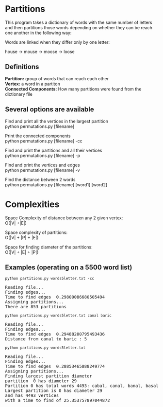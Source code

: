 # Partitions

This program takes a dictionary of words with the same number of letters and then partitions those words depending
on whether they can be reach one another in the following way:

Words are linked when they differ only by one letter:

house -> mouse -> moose -> loose

## Definitions
<b>Partition:</b> group of words that can reach each other<br>
<b>Vertex:</b> a word in a partiton<br>
<b>Connected Components:</b> How many partitions were found from the dictionary file<br>

## Several options are available

Find and print all the vertices in the largest partition<br>
python permutations.py [filename]

Print the connected components<br>
python permutations.py [filename] -cc

Find and print the partitions and all their vertices<br>
python permutations.py [filename] -p

Find and print the vertices and edges<br>
python permutations.py [filename] -v

Find the distance between 2 words<br>
python permutations.py [filename] [word1] [word2]

# Complexities

Space Complexity of distance between any 2 given vertex:<br>
O(|V| +|E|)

Space complexity of partitions:<br>
O(|V| + |P| + |E|)

Space for finding diameter of the partitions:<br>
O(|V| + |E| + |P|)


Examples (operating on a 5500 word list)
--
<code>python partitions.py words5letter.txt -cc</code>
<pre>Reading file...
Finding edges...
Time to find edges  0.29800086680505494
Assigning partitions...
There are 853 partitions
</pre>

<code>python partitions.py words5letter.txt canal baric</code>
<pre>Reading file...
Finding edges...
Time to find edges  0.29488200795493436
Distance from canal to baric : 5
</pre>

<code>python partitions.py words5letter.txt</code>
<pre>
Reading file...
Finding edges...
Time to find edges  0.28853465888249774
Assigning partitions...
Finding largest partition diameter
partition  0 has diameter 29
Partition 0 has total words 4493: cabal, canal, banal, basal, basil, nasal, basic, basin, basis, natal, naval, baric, bases, basks, oasis, fatal, navel, boric, buses, cases, bares, gases, baser, banes, oases, eases, bales, bakes, lases, bates, vases, babes, based, barks, casks, masks, tasks, balks, busks, backs, banks, fetal, novel, gavel, naves, ravel, toric, bused, fuses, muses, ruses, busts, casas, cages, cares, cakes, cased, cafes, capes, caves, casts, casus, canes, mares, bards, barbs, nares, barer, byres, tares, barms, pares, fares, barfs, dares, bared, barns, hares, wares, bores, gales, gapes, gasps, gates, gazes, games, gages, baler, maser, baker, laser, panes, wanes, janes, bangs, banns, bands, bones, manes, vanes, lanes, esses, eaves, easts, easel, eased, balls, sales, balms, biles, males, wales, balds, tales, hales, pales, kales, vales, baled, dales, fakes, lakes, makes, rakes, sakes, baked, wakes, takes, jakes, bikes, loses, lames, lazes, lades, lased, laves, laces, lasts, baths, pates, dates, bated, bites, rates, fates, hates, sates, bytes, nates, mates, vises, vapes, babel, bayed, darks, harks, marks, parks, larks, barky, calks, musks, masts, tacks, tusks, tanks, talks, bilks, bulks, walks, balky, rusks, bunks, bucks, husks, dusks, racks, sacks, jacks, packs, bocks, becks, hacks, lacks, bonks, hanks, yanks, ranks, metal, feral, petal, fecal, hovel, waves, paves, raves, saves, napes, haves, names, revel, raved, raven, raver, topic, toxic, tonic, mused, fused, fumes, fusee, fuzes, mules, muxes, mutes, muser, musos, musts, roses, runes, rubes, rules, rises, rusts, butts, ousts, busty, bests, dusts, lusts, bunts, gusts, caged, sages, cagey, wages, rages, pages, cager, cards, cared, carps, cures, carts, caret, carer, cores, caked, cukes, cokes, caped, caned, cawed, caved, safes, capos, caper, rapes, copes, tapes, coves, costs, fasts, cants, cysts, caste, pasts, caner, cones, mazes, mores, mires, marls, marts, maces, nards, birds, wards, lards, bauds, pards, yards, garbs, narcs, rarer, darer, parer, borer, pyres, tyres, lyres, tires, tarts, tarps, tames, taxes, taros, tarns, tared, farms, barmy, berms, harms, warms, pared, parts, pores, paren, paces, paras, faxes, faces, fires, fames, fazes, fores, farts, fades, fared, barfy, dared, darts, darns, dames, dazes, bored, oared, eared, yarns, warns, burns, earns, hades, hames, heres, hires, hazes, harem, harts, harps, warps, warts, wires, waxes, wades, bodes, yores, lores, gores, sores, boxes, galls, gules, galas, gaper, gaped, rasps, wasps, hasps, gated, gazer, razes, gazed, gamer, gamey, gamed, haler, paler, mazer, miser, mater, macer, maker, waker, laker, biker, raker, faker, taker, lamer, lager, laver, laxer, later, layer, loser, lacer, pants, penes, paned, pines, panel, pangs, pones, wines, wands, wants, waned, jades, fangs, bongs, hangs, gangs, bungs, tangs, bunds, rands, bends, hands, binds, sands, bandy, lands, bonds, boned, nones, hones, bonus, boner, tones, zones, maned, mines, vines, vaned, lines, lunes, asses, elves, bawls, falls, bells, calls, walls, bills, bails, palls, malls, halls, bolls, bally, bulls, salts, soles, saxes, calms, palms, balmy, wiles, tiles, miles, riles, bides, files, piles, moles, malts, waled, baldy, talcs, talus, haled, halts, halos, holes, poles, paled, valet, doles, faked, likes, mikes, raked, races, naked, biked, waked, waken, tikes, tykes, taken, tokes, jokes, jukes, hikes, dikes, yikes, kikes, pikes, loves, hoses, noses, loges, poses, loxes, lopes, lobes, lodes, doses, lambs, limes, lamas, lamed, lamps, lazed, laded, laden, laved, laced, lavas, lives, lacey, lists, bathe, beths, raths, maths, oaths, paths, laths, pater, paten, dotes, dated, dater, hated, sated, mated, fated, rated, biter, mites, lites, cites, kites, rites, sites, rater, fetes, hater, notes, matey, motes, metes, wises, vires, vices, visas, vised, vibes, bagel, label, hayed, rayed, payed, dirks, dorks, darky, hawks, murks, parka, perks, porks, lurks, musky, mucks, mists, mosts, tucks, tacky, ticks, tacts, tacos, tusky, talky, silks, milks, hulks, sulks, bulbs, bulky, risks, junks, bunko, hunks, funks, dunks, punks, gunks, sucks, pucks, ducks, fucks, lucks, husky, desks, disks, dusky, rocks, sicks, socks, jocks, pocks, pecks, picks, pacts, hocks, docks, locks, books, mocks, cocks, necks, beaks, decks, hicks, licks, honks, zonks, wonks, monks, conks, hanky, rants, rinks, medal, pedal, penal, focal, decal, hover, hotel, waver, wives, waved, paved, paver, roves, rives, saved, saver, haven, hives, named, namer, rebel, revet, repel, level, bevel, raged, raced, razed, rived, raped, roved, riven, maven, raper, razer, rover, rawer, racer, river, toxin, monic, sonic, tunic, conic, ionic, muted, fuzed, fumed, fumer, mulls, yules, muley, luxes, mixes, tuxes, muter, mutts, lutes, jutes, musta, musty, roles, ropes, robes, rungs, runts, dunes, tunes, tubes, lubes, pubes, cubes, ruler, ruled, risen, rices, riser, rimes, rides, rusty, rests, butte, putts, busby, bushy, lusty, dusty, gusty, fusty, pests, beets, tests, belts, beats, vests, wests, zests, nests, jests, bents, duets, ducts, hunts, cunts, punts, aunts, gists, gusto, paged, waged, sager, sagas, wager, pager, eager, cater, curds, cords, cored, cured, camps, corps, carpy, curls, curer, curbs, lures, carte, carat, cadet, corer, cotes, corns, corks, comes, codes, corms, coxes, coked, pukes, nukes, dukes, yokes, pokes, taped, coped, coned, cowed, yawed, jawed, sawed, pawed, hawed, safer, capon, coper, taper, paper, hopes, topes, dopes, mopes, popes, types, tapis, coven, cover, moves, covey, doves, covet, toves, hosts, coats, costa, colts, posts, coots, fists, facts, cents, canto, waste, paste, baste, haste, taste, pasta, pasty, saner, coney, mazed, morel, modes, morts, morns, mimes, mired, sires, mails, earls, mauls, maced, nerds, girds, words, lauds, lords, lardy, narco, direr, payer, pacer, pawer, purer, sorer, bower, boxer, tyros, times, tides, tines, tired, tiros, torts, turps, tamps, tomes, tamed, tamer, taxed, taxer, taxis, tarot, turns, terns, forms, firms, beams, bergs, germs, terms, perms, worms, paced, pored, ports, party, poxes, papas, faxer, faxed, foxes, fixes, feces, faced, facer, facet, firer, fines, fives, fired, fifes, famed, fazed, forts, fords, forks, faded, fader, farad, dazed, dirts, damns, dawns, dimes, domes, damps, dozes, xored, gored, booed, boded, bowed, boxed, erred, yawns, burnt, burps, burls, burrs, burgs, hides, homes, herbs, hexes, herds, herem, heros, hirer, hired, hazel, hazed, hazer, harum, hafts, hurts, harpy, worts, wafts, waits, watts, warty, wirer, wipes, wired, waxer, waxed, waxen, wader, waded, wadis, nodes, sorts, gulls, gaols, gills, gulfs, gulps, gayer, ramps, raspy, waspy, wisps, hayer, holer, poler, miner, mimer, mixer, miler, miter, wiser, eater, tater, meter, water, wafer, liker, piker, hiker, bider, fakir, toker, lever, liver, lover, liter, latex, sayer, loper, loner, doser, lower, poser, pints, panty, pends, penis, genes, pined, pipes, dines, nines, piney, pinks, pings, sines, panga, ponds, winey, wined, wings, winds, winos, winks, wends, wanta, wonts, jaded, tongs, longs, bongo, songs, gongs, mungs, dungs, lungs, tings, tangy, tango, funds, rends, rinds, randy, raids, vends, mends, sends, tends, beads, fends, lends, handy, hinds, minds, finds, kinds, sandy, baddy, bawdy, dandy, candy, honed, toned, zoned, honey, honer, bogus, toner, goner, totes, mined, minks, mints, minis, minus, minas, vined, linen, lined, lints, links, lings, liner, apses, ashes, asset, assed, arses, bowls, pawls, yawls, fills, fails, fells, fulls, belli, wells, sells, dells, cells, belly, hells, jells, yells, tells, belle, culls, calla, cills, cauls, wails, wills, hills, rills, kills, pills, billy, sills, tills, mills, dills, boils, baits, hails, vails, tails, rails, nails, jails, sails, pails, pally, polls, pulls, molls, hulls, hallo, hauls, bolts, bolas, bolos, dolls, lolls, rolls, tolls, tally, bully, badly, rally, sally, dally, lulls, nulls, dulls, salty, silts, soled, solos, sexes, sixes, palmy, wiled, wilds, wilts, tilts, tiled, tiler, riled, bided, sides, bidet, aides, filer, filet, films, filed, piled, molds, molts, molas, melts, malty, tabus, holed, hilts, holds, holey, polos, poled, polis, doled, doges, dolts, liked, liken, miked, nuked, hiked, diked, biped, woken, oaken, tikis, dykes, token, toked, joked, joker, dices, dives, yipes, loved, hosed, nosed, nosey, logos, posed, poset, loped, lobed, dosed, limbs, iambs, jambs, limey, limed, limos, limen, limns, limps, mamas, lumps, vamps, lived, jives, liven, gives, lifts, wists, lisps, lilts, lathe, betas, moths, myths, piths, latus, peter, eaten, oaten, doted, votes, doter, deter, sited, meted, feted, titer, niter, mitts, cited, kiths, kited, situs, sizes, fetus, noter, noted, motel, motet, memes, wised, virus, vireo, vivas, vitas, gibes, jibes, lapel, libel, hayey, payee, dicks, kirks, dinks, dorky, works, dorms, gawks, murky, peaks, jerks, peeks, perky, porky, mucky, mushy, mussy, mucus, micks, misty, moats, moots, wacky, kicks, nicks, wicks, silos, sinks, silky, milky, hulas, hulky, sulky, bulgy, risky, junky, jinks, bunco, hunky, finks, funky, punky, gunky, ducky, duces, lucky, hussy, discs, rocky, rooks, sicko, soaks, socko, pocky, picky, picas, hocus, hooks, locos, looks, locus, lochs, booky, booms, nooks, boobs, boons, cooks, kooks, boors, zooks, boots, gooks, cocky, cocos, cocas, bears, beans, beaus, teaks, leaks, beaky, honky, wonky, lanky, rafts, rents, oinks, kinks, rings, modal, venal, renal, vocal, local, decaf, ducal, decay, mover, hoper, hiver, homer, rivet, savor, sawer, saber, sever, hived, reset, relet, levee, betel, bezel, riced, jived, rimed, dived, rapid, roped, moved, rowed, robed, ripen, given, roper, riper, razor, roger, rower, ricer, giver, rimer, diver, fiver, rifer, rider, manic, runic, comic, cynic, colic, iodic, luted, mixed, nixes, cuter, outer, runty, dudes, dupes, dynes, tunas, tuner, tuned, tuber, tubed, tubas, pubis, cuber, cubed, ruder, rutty, putty, gushy, cushy, pushy, gutty, fisty, fussy, pelts, peats, pesto, pesos, beeps, meets, beefs, beers, texts, tents, testy, teats, felts, welts, heats, blats, feats, meats, seats, boats, brats, vents, wefts, zesty, newts, nerts, dents, gents, suets, duels, diets, hints, cults, girts, gifts, gilts, egger, edger, curdy, surds, turds, coeds, colds, cordy, coxed, coded, cooed, lured, comps, campy, campo, coops, coups, carry, carny, hurls, curly, furls, purls, lurer, surer, nurbs, carve, carne, karat, comer, coder, cower, coyer, corny, coons, horns, cornu, coins, corky, comas, comet, combs, cedes, codex, codas, norms, yoked, poked, puked, nudes, yokel, pokey, poker, typed, toped, hoped, moped, doped, lowed, vowed, sowed, mowed, towed, wowed, sewed, hewed, canon, caron, toper, doper, moper, tapir, piper, hypes, topos, dopey, typos, lapis, cozen, woven, dovey, coset, civet, hoots, coals, goats, chats, coati, cotta, jolts, colas, volts, pouts, poste, poets, foots, clots, toots, cools, loots, roots, soots, fiats, facto, cento, passe, haute, hasty, tasty, pasha, nasty, patty, money, moral, model, mohel, modus, modem, moons, moans, mimed, mimeo, aired, sired, siren, siree, mains, maids, maims, early, nerdy, needs, nerfs, gilds, giros, girls, wolds, wordy, woods, laude, lordy, loads, hardy, tardy, airer, diner, dicer, dimer, pryer, plyer, power, puree, sober, sower, bowel, mower, tower, vower, dower, gyros, timer, timed, tided, tints, touts, torus, torte, turfs, temps, tombs, maxis, tuans, kerns, teens, ferns, forma, foams, firma, seams, reams, beamy, teams, teems, wormy, poxed, purty, parry, papaw, pupas, papal, fixer, foxed, fixed, tacet, fiber, finer, fined, finis, fonts, forth, forte, forty, folds, foods, forky, folks, dozed, dirty, dints, downs, pawns, lawns, fawns, domed, dumps, dozen, dozer, oozes, wooed, mooed, yawny, yawps, burst, buret, bumps, burly, burry, purrs, burro, hider, homed, homey, homos, kerbs, verbs, herby, hexed, hexer, vexes, heads, heeds, heron, zeros, hefts, hafta, yurts, happy, harry, worth, writs, gaits, whits, waifs, wiper, wider, wiped, sorta, softs, gully, golfs, pulps, romps, rumps, wispy, washy, wimps, polar, minor, aimer, oiler, viler, ester, enter, toter, lifer, eider, cider, aider, toyer, leper, fever, never, shyer, slyer, pinto, pansy, genus, genet, dined, piped, pipet, dings, pinky, pinko, sings, jings, zings, kings, sinus, sinew, panda, windy, wifey, welds, weeds, manta, wanna, bingo, munge, mungy, dungy, lunge, tinge, tansy, mangy, rangy, mango, reads, reeds, roids, rains, velds, meads, menus, melds, seeds, beady, leads, deads, brads, feuds, feeds, kinda, biddy, caddy, buddy, daddy, paddy, faddy, canny, toted, toyed, hooey, hokey, honor, gofer, totem, midis, minim, micas, mynas, linty, lingo, apsos, aches, ashen, asked, howls, fowls, yowls, jowls, cowls, filly, fairs, foils, feels, fella, fuels, fully, weals, selfs, seals, deals, delis, ceils, cello, kelly, belay, jelly, telly, hello, helps, heals, helms, heels, jello, yella, yelps, teals, belie, caulk, hilly, rials, rille, kilts, kilos, kilns, bigly, dilly, silly, bilgy, dials, soils, toils, roils, coils, bahts, hairs, veils, taels, pains, pairs, polly, palsy, pools, molly, hullo, bouts, bozos, dolly, lolly, tools, sully, dully, sadly, madly, rawly, daily, lulus, duals, silty, sifts, jilts, solid, solon, sexed, ailed, oiled, tilth, tiger, sided, aided, filar, filmy, moods, moldy, golds, molto, molar, molal, hoods, holly, polio, diced, bipod, women, joyed, dicey, divas, mosey, legos, posit, limbo, limby, aimed, lumen, liens, lions, pimps, gimps, humps, pumps, sumps, lumpy, mumps, jumps, livid, gyves, lefts, rifts, lofts, lilty, lithe, zetas, mothy, goths, withs, pithy, pitas, lotus, outen, often, voted, voter, defer, sized, mewed, fetid, feued, nicer, sizer, memos, video, kivas, vitae, vitam, vital, gibed, giber, jibed, jiber, dicky, dinky, dooms, gawky, peaky, peals, pears, jerky, leeks, geeks, seeks, reeks, weeks, peens, peels, peers, peeps, pesky, porgy, yucky, mashy, missy, pussy, messy, mossy, moors, wacko, kicky, bulge, buggy, jinns, bunch, junco, funny, punny, gunny, duchy, disco, rooky, roods, roofs, rooms, soaps, soars, focus, hoops, hooky, hoofs, looms, loons, looky, loops, nooky, booby, boomy, boozy, gooky, bosky, cooky, booty, kooky, zooms, noons, bombs, blobs, goons, toons, boars, doors, booth, blots, groks, goofs, goods, cohos, cocoa, wears, dears, gears, nears, tears, beard, fears, rears, years, hears, sears, leans, means, jeans, beano, weans, brans, deans, beaut, beaux, leaky, leafs, leaps, rente, oinky, kinky, nodal, regal, vocab, loyal, ducat, decry, delay, decoy, hyper, favor, sewer, seven, seder, resew, beset, rabid, vapid, rewed, viper, refer, magic, mania, panic, folic, nixed, otter, runny, supes, duped, duper, tufas, tubal, pubic, nuder, nutty, ratty, potty, petty, cuspy, gutsy, gutta, fishy, fifty, plats, peaty, prats, keeps, seeps, veeps, weeps, deeps, jeeps, beefy, reefs, jeers, leers, biers, seers, veers, beery, texas, tenth, thats, twats, heaps, heath, blabs, slats, blahs, flats, frats, meals, meaty, swats, stats, spats, scats, sects, brags, brass, brays, braes, debts, suety, suers, stets, suits, dieth, diems, girth, egged, edged, edges, curvy, turdy, curry, suras, surfs, ceded, lurid, pomps, cameo, poops, chops, crops, clops, coupe, soups, tarry, marry, hurly, surly, super, numbs, calve, curve, ceder, foyer, horny, loins, joins, coifs, chins, somas, wombs, combo, sodas, yodel, pooey, hyped, vowel, towel, wowee, dewed, hewer, canoe, carom, carob, baron, carol, hypos, topoi, lapin, goals, foals, goads, gnats, gouts, chars, chaos, chaws, chaps, whats, chits, lotta, gotta, pours, louts, poufs, routs, posse, poems, fools, clogs, plots, cloys, clods, cloth, slots, trots, tooth, wools, riots, rooty, sooty, shots, sooth, snots, spots, lento, pause, parse, masse, saute, tatty, natty, fatty, batty, catty, patsy, coral, moray, mural, muons, moony, roans, loans, shred, spree, gains, needy, nervy, deeds, kerfs, serfs, gelds, girly, woody, worry, woofs, lorry, loams, loafs, roads, toads, dinar, prier, fryer, wryer, dryer, flyer, purse, purge, dowel, timid, tours, turfy, hemps, tempi, tempt, tempo, maxim, mavis, trans, keens, teeny, thens, ferny, roams, flams, foamy, seamy, seems, shams, scams, slams, reaps, reals, trams, deems, pumas, pupae, pupal, tacit, finif, north, firth, forge, force, foray, folky, yolks, oozed, ditty, downy, gowns, towns, lawny, fauns, fawny, dumpy, doyen, wooer, tawny, durst, wurst, beret, bumph, bumpy, hurry, furry, berry, hobos, derby, hexad, vexed, heady, hefty, zappy, nappy, gappy, hoppy, haply, hippy, pappy, sappy, hairy, write, grits, crits, whets, whirs, whims, shits, white, whips, widen, aorta, sofas, softy, golly, pulpy, wimpy, dashy, solar, manor, ogler, aster, ender, inter, elder, alder, adder, fewer, newer, shoer, sheer, shier, slier, tenet, dingo, dingy, singe, jingo, zingy, zincs, weedy, manna, canna, binge, mange, muggy, hinge, manly, range, ready, reels, reedy, voids, reins, rainy, ruins, veldt, mrads, seedy, sleds, sheds, dyads, grads, diddy, middy, giddy, duddy, muddy, ruddy, fanny, nanny, zooey, gooey, donor, mynah, acmes, acnes, acres, ached, aspen, acked, asker, askew, fouls, jowly, fitly, folly, faire, lairs, fairy, keels, weald, zeals, veals, dealt, kelpy, relay, jolly, kelps, baulk, vials, rifle, ville, kilty, biggy, dimly, bilge, souls, toile, roily, heirs, veins, paint, poohs, doily, lowly, daisy, drily, gaily, dairy, luaus, lupus, quals, sixty, colon, salon, holon, axled, abled, ogled, filth, added, anded, hilar, moody, motto, mylar, hotly, folio, woman, divan, bimbo, himbo, armed, rumen, miens, liers, pions, gimpy, humph, humpf, humus, humpy, jumpy, lipid, vivid, gyved, lefty, lofty, litre, litho, tithe, offen, demos, viral, pawky, pearl, jerry, reeky, peons, piers, preps, podgy, yukky, mimsy, sissy, lossy, bossy, mousy, budge, baggy, boggy, lunch, hunch, munch, punch, bench, butch, bunny, finny, tunny, sunny, fenny, penny, ginny, roomy, soapy, snaps, slaps, swaps, sours, hoars, scars, stars, roars, spars, loony, loopy, bobby, doozy, woozy, booze, goody, goopy, goofy, goony, goosy, neons, nouns, bombe, blebs, slobs, blocs, globs, blows, board, doers, broth, grows, grogs, gross, weary, weirs, deary, teary, tzars, tsars, heard, rearm, yearn, heart, leant, meant, meany, brand, brant, beast, leafy, leapt, legal, royal, decor, semen, resaw, renew, besot, beget, rebid, valid, mafia, maria, folia, other, utter, tufts, cubic, nutsy, nitty, dotty, totty, jetty, cuppy, cusps, outta, dishy, fifth, nifty, plate, plans, plays, prate, prays, prams, steps, weepy, leery, tiers, viers, teeth, tench, thaws, twits, death, neath, slabs, flabs, slaws, slate, slays, slits, slags, sluts, flaps, flaks, flays, flags, flits, flaws, frays, frets, mealy, sways, swabs, swath, swags, swans, stays, stags, state, stabs, spans, spays, spits, spate, scans, scabs, scads, brigs, drags, crags, grass, crass, brash, drays, grays, trays, bries, stews, stems, quits, suite, snits, skits, doeth, lieth, mirth, birth, auras, lucid, camel, props, plops, choos, chows, chips, whops, shops, drops, crows, cross, craps, crocs, clips, flops, slops, claps, soupy, terry, merry, halve, salve, valve, curse, curie, cedar, horsy, joint, johns, thins, chink, china, chine, shins, chino, soyas, voxel, dewey, bacon, boron, baton, latin, glads, gnaws, gluts, gouty, chary, chard, chart, czars, charm, chews, claws, craws, whams, lotsa, lotto, fours, hours, yours, louis, route, fosse, poise, slogs, flogs, ploys, plods, plows, clays, clads, sloth, slows, sloes, troth, trows, wooly, shuts, shoes, shows, shoos, south, snows, knots, snobs, cause, manse, shute, sauce, titty, fatly, bitty, aural, rural, shrew, shoed, shied, sprue, grins, nerve, sorry, loamy, toady, pries, frier, prior, brier, pried, crier, trier, drier, wrier, freer, flier, pulse, nurse, surge, hempy, traps, weeny, thees, whens, thews, ferry, clams, flame, shahs, shays, shads, shame, shags, shims, scamp, scums, slums, slims, realm, grams, drams, crams, tramp, trims, pupil, forgo, gorge, farce, yolky, witty, kitty, ditto, dowry, dowdy, lawzy, fauna, dummy, worst, heavy, zippy, nippy, guppy, gyppy, loppy, poppy, soppy, dippy, lippy, hippo, tippy, puppy, peppy, wrote, trite, grids, grips, cribs, cries, wheys, whews, whirr, whirl, shies, ships, while, whine, whipt, wizen, godly, sonar, major, mayor, ogles, astir, alter, after, under, ended, inker, infer, inner, older, odder, udder, newel, shear, sneer, cheer, sheen, sheet, sheep, steer, skier, shirr, spier, siege, since, magna, marge, henge, wanly, ruing, slews, shews, grabs, grade, fancy, nonny, ninny, dolor, acned, acted, laird, faery, repay, resay, relax, viols, villi, villa, piggy, voile, veiny, faint, taint, print, saint, point, dryly, drill, gayly, qualm, quais, quays, quads, sixth, codon, color, talon, axles, abler, filch, anted, roman, arced, liars, pious, mitre, titre, livre, title, offer, offed, demon, peony, press, greps, preys, dodgy, pudgy, sassy, lousy, bossa, mouse, bodge, fudge, nudge, judge, badge, jaggy, doggy, loggy, soggy, foggy, bogey, lurch, lynch, hutch, mulch, pinch, beech, beach, belch, wench, batch, dutch, bitch, botch, bonny, tinny, sonny, jenny, snags, snips, slips, spurs, slurs, hoard, hoers, hoary, scarp, scary, scare, scarf, stark, stare, start, stirs, spark, spare, hobby, lobby, nobby, grody, goose, plebs, bless, block, globe, gloss, glows, gloms, blowy, blown, flows, brows, goers, dyers, wroth, froth, grown, growl, prows, frogs, dross, weird, diary, heerd, learn, least, braid, bland, grand, grant, brent, bract, brunt, boast, yeast, feast, blast, begot, begat, redid, varia, ocher, ether, tufty, cubit, cuppa, place, plane, elate, plank, clans, plant, elans, glans, playa, orate, irate, crate, grate, prims, proms, stops, views, seeth, teach, twigs, twins, depth, neato, flubs, slake, skate, slave, slugs, smuts, slues, flips, flake, flaky, flics, flies, frees, aways, swash, swigs, swank, stagy, stage, stave, stake, stale, stubs, spank, spins, spang, spitz, spics, spite, spivs, spies, space, spake, spade, scant, scuds, prigs, brims, frigs, drabs, dregs, drugs, draws, crabs, glass, grasp, class, crash, cress, trash, blash, brush, greys, treys, tries, fries, brief, dries, skews, spews, stows, items, quips, quite, quids, smite, knits, units, skins, skips, skids, skies, skims, goeth, berth, birch, arras, aurae, profs, prods, dhows, whoas, scops, drips, crown, crews, crowd, wraps, crock, blips, floes, floss, slope, terra, mercy, salvo, solve, value, curia, curio, cutie, horse, joist, think, thing, thine, clink, chunk, chick, crink, chime, chide, shine, chile, chive, shuns, shiny, rhino, moron, boson, satin, glade, glues, chord, shard, chert, chant, chasm, chefs, chess, chewy, clews, crawl, houri, yourn, rouge, rouse, fossa, prise, noise, smogs, slosh, scows, aloes, truth, trews, shown, showy, shoot, shook, youth, couth, mouth, knows, snowy, knobs, knops, snubs, cruse, chute, saucy, bitsy, threw, screw, strew, skied, stied, spied, grind, serve, verve, toddy, plies, friar, fried, briar, plied, tried, dried, cried, truer, freed, flied, dulse, serge, sarge, trips, trees, wrens, clamp, flare, blame, flume, frame, shade, shady, shape, shake, shave, shale, share, swims, swamp, scalp, stamp, slump, plums, alums, slimy, slime, drama, drums, cramp, tromp, trump, trios, tribs, gouge, gorse, cowry, howdy, rowdy, sauna, gummy, yummy, tummy, mummy, rummy, worse, heave, gypsy, tipsy, trice, tribe, tripe, trike, gripe, dribs, whorl, sties, whale, whole, whiny, whist, ogres, altar, inked, olden, order, jewel, swear, sheaf, spear, smear, cheek, cheep, skeet, sweet, sleet, sleep, shlep, sweep, steep, steed, steel, shire, shirk, shirt, spiel, liege, sieve, wince, mince, magma, barge, large, merge, hence, hedge, suing, cuing, grubs, grape, grace, trade, grave, graze, fiery, reply, viola, pigmy, voila, voice, feint, flint, taunt, prink, stint, skint, wryly, droll, grill, krill, trill, frill, quail, taxon, finch, milch, zilch, antes, reman, rowan, metre, vivre, lemon, phony, tress, prest, dress, dodge, fudgy, gassy, louse, house, souse, douse, moose, youse, lodge, nudie, cadge, doggo, leggy, fogey, larch, synch, hitch, hatch, mulct, gulch, winch, pitch, cinch, leech, peach, reach, leach, welch, match, catch, natch, latch, patch, watch, ditch, aitch, witch, notch, bonne, sonly, snugs, snipe, spurt, spurn, spuds, slurp, blurs, hoagy, sharp, scaly, score, scale, snare, sware, scurf, snarf, swarf, stack, stank, stalk, shark, snark, stork, store, swart, smart, spore, spire, hubby, nobly, loose, noose, pleas, plebe, blest, bliss, flock, black, clock, glebe, glove, brown, clown, flown, brews, eyers, wrath, frosh, groin, frown, groan, drown, prowl, leash, lease, brain, blond, blind, gland, eland, blank, blend, graft, grunt, giant, brack, tract, brace, brung, bruit, blunt, toast, boost, coast, roast, feist, bigot, began, redip, culpa, peace, elite, prank, plunk, flank, plink, clank, plonk, clang, slant, plait, glens, plaza, ovate, craze, crave, crane, grata, prime, prima, primp, primo, promo, stoas, twiny, twine, twink, clubs, flues, snake, suave, clave, plugs, clues, slued, blues, fluke, fluky, flick, flees, awash, smash, slash, stash, swish, swiss, shank, stogy, stove, stoke, stele, stile, style, stall, stole, studs, stuns, spunk, spiny, spina, spine, slang, epics, spicy, spice, specs, spike, apace, spacy, spoke, scent, scudo, scudi, drubs, drawn, drawl, clash, clasp, crush, crest, blush, flash, plash, brusk, treks, trues, grief, quipu, quire, quote, smith, smote, smile, unite, unity, skimp, areas, array, arias, scope, croon, croak, crack, chock, frock, crook, crick, elope, tetra, vague, horde, hoist, moist, foist, joust, thank, thunk, thick, thong, tying, thane, slink, clunk, blink, click, cling, chuck, check, brink, crank, drink, chimp, crime, clime, seine, swine, shone, child, chili, chill, shunt, bosom, bosun, bison, glide, glaze, glare, blade, gluey, glees, gluer, glued, chore, sherd, sward, chest, cheat, chase, clefs, trawl, brawl, mourn, rough, roust, reuse, price, prism, pride, arise, prize, prose, noire, noisy, slush, scowl, shorn, scoot, shout, short, snoot, shoat, snook, shock, spook, cough, couch, month, known, crude, crust, throw, three, straw, strep, skyed, speed, spued, servo, verse, verge, noddy, teddy, today, triad, treed, trued, creed, breed, greed, sedge, clomp, clump, champ, blare, blaze, flute, plume, shaky, shako, shove, shall, shalt, shore, swami, scald, stomp, stump, plump, plumy, plumb, arums, slily, slice, slide, crimp, crump, troop, thump, grump, frump, gauge, tommy, mommy, mammy, weave, leave, gipsy, twice, trick, truce, trace, bribe, grope, grime, whore, styes, whose, waist, wrist, whish, whisk, attar, irked, sweat, shelf, speak, creek, creep, cheap, swept, tweet, slept, sleek, fleet, stead, steal, smirk, skirt, shift, spill, mamma, largo, merse, fence, pence, ledge, wedge, sting, swing, sling, grapy, drape, graph, gravy, brave, grove, braze, redly, refly, pygmy, flirt, fling, glint, jaunt, vaunt, gaunt, daunt, haunt, prick, stilt, stunt, stink, troll, drool, trial, twill, taxol, antis, remap, reran, metro, phone, truss, wrest, scuse, dowse, cadre, leggo, parch, march, syncs, conch, perch, poach, react, retch, roach, welsh, borne, swipe, snide, sport, blurb, blurt, swore, scone, snore, scorn, snarl, swarm, aware, smurf, scuff, dwarf, shack, stick, smack, stuck, snack, stock, slack, stunk, stand, storm, story, stoae, stone, hubba, tubby, cubby, noble, fleas, pleat, plead, bleat, fleck, flack, clack, alack, cluck, cloak, grebe, clove, brawn, fresh, frost, grain, groat, pease, tease, cease, bruin, train, drain, blood, blini, bleed, draft, craft, grift, brick, wrack, track, trait, brake, bring, wrung, fruit, roost, heist, deist, bight, begun, vegan, begin, elide, drank, frank, slunk, klunk, flunk, pluck, flask, clung, plaid, plain, crazy, crone, bromo, stoat, gwine, snaky, clued, blued, bluer, slick, abash, staph, shish, stony, smoke, stela, still, styli, small, study, stung, skunk, spiky, opine, slung, speck, spent, scene, daubs, prawn, crept, flush, plush, flesh, plasm, brisk, quirt, quirk, quota, quoth, saith, emote, unate, unify, areal, ureas, alias, creak, brook, grook, vagus, vogue, thanx, trunk, eying, hying, vying, dying, lying, shuck, brine, briny, drunk, chomp, chump, chirp, creme, climb, seize, swive, shill, guide, glary, chose, choke, sword, award, wheat, cleat, phase, chafe, cleft, trail, tough, bough, dough, prude, bride, anise, arose, probe, prosy, prove, prone, moire, shush, sworn, thorn, scoop, scout, snout, spout, stout, snort, snood, snoop, shoal, smock, spoof, spool, spoon, spoor, pouch, touch, vouch, coach, cooch, monte, cruds, trust, cruft, cruet, throe, throb, stray, strap, strip, strop, spend, verso, versa, verst, terse, tread, tweed, trend, creel, bread, green, greek, greet, sedgy, shawl, shell, shaft, scold, stoup, stoma, stoop, slyly, crisp, crumb, droop, whump, thumb, gauze, momma, hammy, jammy, truck, grimy, where, those, whoso, grist, which, steak, sneak, steam, swift, spilt, spell, swill, skill, gamma, cargo, wedgy, owing, swung, awing, drake, breve, brava, bravo, drove, trove, refry, flung, vault, atilt, twirl, antic, recap, rerun, retro, weest, padre, porch, marsh, pooch, ketch, vetch, fetch, aport, acorn, gnarl, snail, awake, snuff, sluff, stuff, scoff, whack, snuck, knack, staid, atone, bubba, tabby, cabby, roble, bloat, bleak, blear, aleck, aback, close, clone, front, grail, grout, gloat, great, tense, twain, brood, flood, bloom, drift, croft, wreck, broke, oring, wring, being, wrong, deism, sight, right, fight, night, eight, light, might, tight, elude, franc, slain, plein, krone, drone, crony, abase, smoky, smell, skulk, spelt, crepe, crypt, frisk, quart, quint, quiet, quilt, quick, quark, faith, cream, freak, wreak, break, broom, groom, gronk, magus, rogue, eking, doing, urine, whomp, chums, guile, guise, glory, wheal, clean, clear, phage, chaff, frail, prune, anile, proxy, prong, swoon, swoop, sloop, scour, knout, strut, stood, skoal, stool, spoil, torch, hooch, mooch, tryst, cruel, spray, scrap, scrip, upend, terce, dread, treap, treat, broad, bream, preen, shawm, swell, shyly, rhumb, gauzy, comma, jimmy, wheee, there, these, whooo, swirl, skull, gamba, aping, acing, axing, aging, drive, retry, fault, twirp, attic, repro, seest, harsh, abort, apart, adorn, awoke, sniff, bluff, fluff, stiff, staff, knock, stair, stain, agone, alone, gabby, ruble, float, abaca, abaci, frond, group, trout, sense, dense, swain, floor, gloom, dreck, bloke, sighs, exude, etude, krona, irony, abuse, abate, smelt, quill, built, guilt, quack, dream, vroom, going, whoop, chugs, guild, wheel, glean, chuff, chiff, flail, ankle, agile, anole, angle, prexy, strum, torah, gruel, splay, sprat, scram, scrim, dryad, drear, dwell, gaudy, therm, theme, scull, samba, icing, twerp, about, adore, spiff, skiff, stein, agony, along, flout, croup, flour, highs, signs, irons, amuse, agate, quell, build, thugs, gleam, whiff, chief, cliff, flair, anode, scrum, serum, splat, sprit, dwelt, thyme, afore, adobe, stern, skein, among, clout, ikons, icons, agape, agave, thuds, thief, abode, inode, scrub, sebum, sedum, split, sprig, rhyme, afire, cloud, abide, above, shrub, sprog, aloud, amide, aside, shrug, amine, amino, azine, amigo,
Largest partition is 0 has diameter 29
and has 4493 vertices
with a time to find of 25.353757897044872
</pre>
